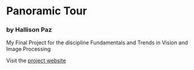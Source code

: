 # Panoramic Tour
### by Hallison Paz

My Final Project for the discipline  Fundamentals and Trends in Vision and Image Processing

Visit the [project website](http://lvelho.impa.br/ip15/demos/panoramic_tour_page/)
